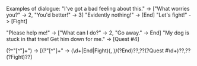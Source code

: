 Examples of dialogue:
"I've got a bad feeling about this." -> ["What worries you?" -> 2, "You'd better!" -> 3]
"Evidently nothing!" -> [End]
"Let's fight!" -> [Fight]

"Please help me!" -> ["What can I do?" -> 2, "Go away." -> End]
"My dog is stuck in that tree! Get him down for me." -> [Quest #4]


(?<line>^"[^"]+") -> \[(?<response>"[^"]+" -> (\d+|End|Fight)(, )*)*(?<end>End)??,??(?<quest>Quest #\d+)??,??(?<fight>Fight)??\]
